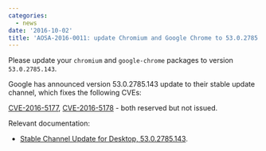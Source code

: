 ```yaml
---
categories:
  - news
date: '2016-10-02'
title: 'AOSA-2016-0011: update Chromium and Google Chrome to 53.0.2785.143'
---
```



Please update your `chromium` and `google-chrome` packages to version `53.0.2785.143`.

Google has announced version 53.0.2785.143 update to their stable update channel, which fixes the following CVEs:

[CVE-2016-5177](https://web.nvd.nist.gov/view/vuln/detail?vulnId=CVE-2016-5177), [CVE-2016-5178](https://web.nvd.nist.gov/view/vuln/detail?vulnId=CVE-2016-5178) - both reserved but not issued.

Relevant documentation:

- [Stable Channel Update for Desktop, 53.0.2785.143](https://googlechromereleases.blogspot.com/2016/09/stable-channel-update-for-desktop_29.html).